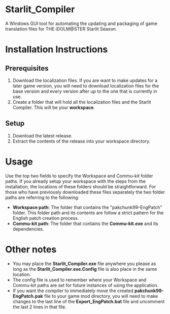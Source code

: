 # Starlit_Compiler
A Windows GUI tool for automating the updating and packaging of game translation files for THE iDOLM@STER Starlit Season.

# Installation Instructions
## Prerequisites
1. Download the localization files. If you are want to make updates for a later game version, you will need to download localization files for the base version and every version after up to the one that is currently in use.
2. Create a folder that will hold all the localization files and the Starlit Compiler. This will be your **workspace**.
## Setup
1. Download the latest release.
2. Extract the contents of the release into your workspace directory.

# Usage
Use the top two fields to specify the Workspace and Commu-kit folder paths. If you already setup your workspace with the steps from the installation, the locations of these folders should be straightforward.
For those who have previously downloaded these files separately the two folder paths are referring to the following:
* **Workspace path**: The folder that contains the "pakchunk99-EngPatch" folder. This folder path and its contents are follow a strict pattern for the English patch creation process.
* **Commu-kit path**: The folder that contains the **Commu-kit.exe** and its dependencies.

# Other notes
* You may place the **Starlit_Compiler.exe** file anywhere you please as long as the **Starlit_Compiler.exe.Config** file is also place in the same location. 
* The config file is used to remember where your Workspace and Commu-kit paths are set for future instances of using the application.
* If you want the compiler to immediately move the created **pakchunk99-EngPatch.pak** file to your game mod directory, you will need to make changes to the last line of the **Export_EngPatch.bat** file and uncomment the last 2 lines in that file.
